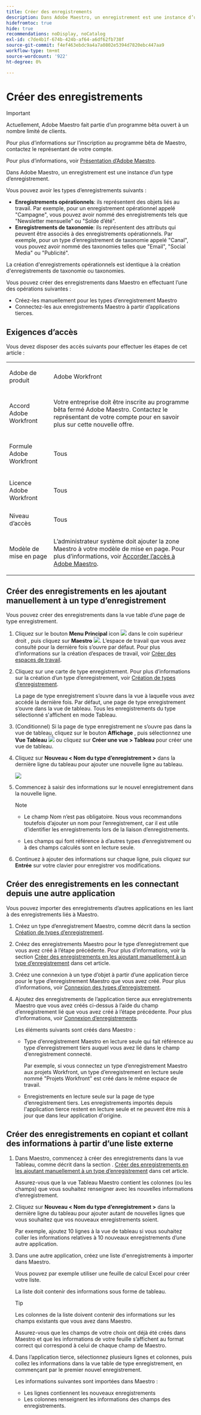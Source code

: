 ```yaml
---
title: Créer des enregistrements
description: Dans Adobe Maestro, un enregistrement est une instance d’un type d’enregistrement. Vous devez créer des types d’enregistrement avant de pouvoir créer des enregistrements individuels.
hidefromtoc: true
hide: true
recommendations: noDisplay, noCatalog
exl-id: c7de4b1f-674b-424b-af64-a6df62fb738f
source-git-commit: f4ef463ebdc9a4a7a0802e5394d7820ebc447aa9
workflow-type: tm+mt
source-wordcount: '922'
ht-degree: 0%

---
```


<!--udpate the metadata with real information when making this available in TOC and in the left nav-->

# Créer des enregistrements

>[!IMPORTANT]
>
>Actuellement, Adobe Maestro fait partie d’un programme bêta ouvert à un nombre limité de clients.
>
>Pour plus d’informations sur l’inscription au programme bêta de Maestro, contactez le représentant de votre compte.
>
>Pour plus d’informations, voir [Présentation d’Adobe Maestro](../maestro-overview.md).

Dans Adobe Maestro, un enregistrement est une instance d’un type d’enregistrement.

Vous pouvez avoir les types d’enregistrements suivants :

* **Enregistrements opérationnels**: ils représentent des objets liés au travail. Par exemple, pour un enregistrement opérationnel appelé &quot;Campagne&quot;, vous pouvez avoir nommé des enregistrements tels que &quot;Newsletter mensuelle&quot; ou &quot;Solde d’été&quot;.
* **Enregistrements de taxonomie**: ils représentent des attributs qui peuvent être associés à des enregistrements opérationnels. Par exemple, pour un type d’enregistrement de taxonomie appelé &quot;Canal&quot;, vous pouvez avoir nommé des taxonomies telles que &quot;Email&quot;, &quot;Social Media&quot; ou &quot;Publicité&quot;.

La création d&#39;enregistrements opérationnels est identique à la création d&#39;enregistrements de taxonomie ou taxonomies.

Vous pouvez créer des enregistrements dans Maestro en effectuant l’une des opérations suivantes :

* Créez-les manuellement pour les types d’enregistrement Maestro
* Connectez-les aux enregistrements Maestro à partir d’applications tierces.

## Exigences d’accès

Vous devez disposer des accès suivants pour effectuer les étapes de cet article :

<table style="table-layout:auto">
 <col>
 <tbody>
<td>
   <p> Adobe de produit</p> </td>
   <td>
   <p> Adobe Workfront</p> </td>
  </tr>  
 <td role="rowheader"><p>Accord Adobe Workfront</p></td>
   <td>
<p>Votre entreprise doit être inscrite au programme bêta fermé Adobe Maestro. Contactez le représentant de votre compte pour en savoir plus sur cette nouvelle offre. </p>
   </td>
  </tr>
  <tr>
   <td role="rowheader"><p>Formule Adobe Workfront</p></td>
   <td>
<p>Tous</p>
   </td>
  </tr>
  <tr>
   <td role="rowheader"><p>Licence Adobe Workfront</p></td>
   <td>
   <p>Tous</p> 
  </td>
  </tr>

<tr>
   <td role="rowheader">Niveau d’accès</td>
   <td> <p>Tous</p>  
</td>
  </tr>
<tr>
   <td role="rowheader">Modèle de mise en page</td>
   <td> <p>L’administrateur système doit ajouter la zone Maestro à votre modèle de mise en page. Pour plus d’informations, voir <a href="../access/grant-access.md">Accorder l’accès à Adobe Maestro</a>. </p>  
</td>
  </tr>
 </tbody>
</table>

<!--Maybe enable this at GA - but Maestro is not supposed to have Access controls in the Workfront Access Level: 
>[!NOTE]
>
>If you don't have access, ask your Workfront administrator if they set additional restrictions in your access level. For information on how a Workfront administrator can change your access level, see [Create or modify custom access levels](../administration-and-setup/add-users/configure-and-grant-access/create-modify-access-levels.md). -->

<!-- Notes to add for the table: for the "Workfront plans" row: the above is only for closed beta; when going to GA - activate the following plans:    
<p>Current plan: Prime and Ultimate</p>
<p>Legacy plan: Enterprise</p>-->

<!-- Notes for the table: for the "Workfront access" row: <p>For more information, see <a href="../../administration-and-setup/add-users/access-levels-and-object-permissions/wf-licenses.md" class="MCXref xref">Adobe Workfront licenses overview</a>.</p>-->

## Créer des enregistrements en les ajoutant manuellement à un type d’enregistrement <!--in a record type table (I don't think you can create them elsewhere right now)-->

Vous pouvez créer des enregistrements dans la vue table d’une page de type enregistrement.

1. Cliquez sur le bouton **Menu Principal** icon ![](assets/main-menu-workfront.png) dans le coin supérieur droit <!--or the **Main Menu** icon ![](assets/main-menu-shell.png) in the upper-left corner, if available-->, puis cliquez sur **Maestro** ![](assets/maestro-icon.png).
L’espace de travail que vous avez consulté pour la dernière fois s’ouvre par défaut. Pour plus d’informations sur la création d’espaces de travail, voir [Créer des espaces de travail](../architecture-and-fields/create-workspaces.md).
1. Cliquez sur une carte de type enregistrement. Pour plus d’informations sur la création d’un type d’enregistrement, voir [Création de types d’enregistrement](../architecture-and-fields/create-record-types.md).

   La page de type enregistrement s’ouvre dans la vue à laquelle vous avez accédé la dernière fois. Par défaut, une page de type enregistrement s’ouvre dans la vue de tableau.
Tous les enregistrements du type sélectionné s&#39;affichent en mode Tableau.

1. (Conditionnel) Si la page de type enregistrement ne s’ouvre pas dans la vue de tableau, cliquez sur le bouton **Affichage** , puis sélectionnez une **Vue Tableau** ![](assets/table-view-icon.png) ou cliquez sur **Créer une vue > Tableau** pour créer une vue de tableau.

1. Cliquez sur **Nouveau &lt; Nom du type d’enregistrement >** dans la dernière ligne du tableau pour ajouter une nouvelle ligne au tableau.

   ![](assets/adding-a-new-campaign-in-table-row.png)

1. Commencez à saisir des informations sur le nouvel enregistrement dans la nouvelle ligne.

   >[!NOTE]
   >
   >  * Le champ Nom n’est pas obligatoire. Nous vous recommandons toutefois d’ajouter un nom pour l’enregistrement, car il est utile d’identifier les enregistrements lors de la liaison d’enregistrements.
   >
   >  * Les champs qui font référence à d’autres types d’enregistrement ou à des champs calculés sont en lecture seule.

1. Continuez à ajouter des informations sur chaque ligne, puis cliquez sur **Entrée** sur votre clavier pour enregistrer vos modifications.

## Créer des enregistrements en les connectant depuis une autre application

Vous pouvez importer des enregistrements d’autres applications en les liant à des enregistrements liés à Maestro.

1. Créez un type d’enregistrement Maestro, comme décrit dans la section [Création de types d’enregistrement](../architecture-and-fields/create-record-types.md).

1. Créez des enregistrements Maestro pour le type d’enregistrement que vous avez créé à l’étape précédente. Pour plus d’informations, voir la section [Créer des enregistrements en les ajoutant manuellement à un type d’enregistrement](#create-records-by-manually-adding-them-to-a-record-type) dans cet article.

1. Créez une connexion à un type d’objet à partir d’une application tierce pour le type d’enregistrement Maestro que vous avez créé. Pour plus d’informations, voir [Connexion des types d’enregistrement](../architecture-and-fields/connect-record-types.md).

1. Ajoutez des enregistrements de l’application tierce aux enregistrements Maestro que vous avez créés ci-dessus à l’aide du champ d’enregistrement lié que vous avez créé à l’étape précédente. Pour plus d’informations, voir [Connexion d’enregistrements](../records/connect-records.md).

   Les éléments suivants sont créés dans Maestro :

   * Type d’enregistrement Maestro en lecture seule qui fait référence au type d’enregistrement tiers auquel vous avez lié dans le champ d’enregistrement connecté.

     Par exemple, si vous connectez un type d’enregistrement Maestro aux projets Workfront, un type d’enregistrement en lecture seule nommé &quot;Projets Workfront&quot; est créé dans le même espace de travail.
   * Enregistrements en lecture seule sur la page de type d’enregistrement tiers. Les enregistrements importés depuis l&#39;application tierce restent en lecture seule et ne peuvent être mis à jour que dans leur application d&#39;origine.


## Créer des enregistrements en copiant et collant des informations à partir d’une liste externe

1. Dans Maestro, commencez à créer des enregistrements dans la vue Tableau, comme décrit dans la section . [Créer des enregistrements en les ajoutant manuellement à un type d’enregistrement](#create-records-by-manually-adding-them-to-a-record-type) dans cet article.

   Assurez-vous que la vue Tableau Maestro contient les colonnes (ou les champs) que vous souhaitez renseigner avec les nouvelles informations d’enregistrement.

1. Cliquez sur **Nouveau &lt; Nom du type d’enregistrement >** dans la dernière ligne du tableau pour ajouter autant de nouvelles lignes que vous souhaitez que vos nouveaux enregistrements soient.

   Par exemple, ajoutez 10 lignes à la vue de tableau si vous souhaitez coller les informations relatives à 10 nouveaux enregistrements d’une autre application.

1. Dans une autre application, créez une liste d&#39;enregistrements à importer dans Maestro.

   Vous pouvez par exemple utiliser une feuille de calcul Excel pour créer votre liste.

   La liste doit contenir des informations sous forme de tableau.

   >[!TIP]
   >
   > Les colonnes de la liste doivent contenir des informations sur les champs existants que vous avez dans Maestro.
   >
   > Assurez-vous que les champs de votre choix ont déjà été créés dans Maestro et que les informations de votre feuille s’affichent au format correct qui correspond à celui de chaque champ de Maestro.

1. Dans l’application tierce, sélectionnez plusieurs lignes et colonnes, puis collez les informations dans la vue table de type enregistrement, en commençant par le premier nouvel enregistrement.

   Les informations suivantes sont importées dans Maestro :

   * Les lignes contiennent les nouveaux enregistrements
   * Les colonnes renseignent les informations des champs des enregistrements.
